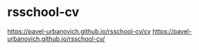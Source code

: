 # rsschool-cv
https://pavel-urbanovich.github.io/rsschool-cv/cv
https://pavel-urbanovich.github.io/rsschool-cv/